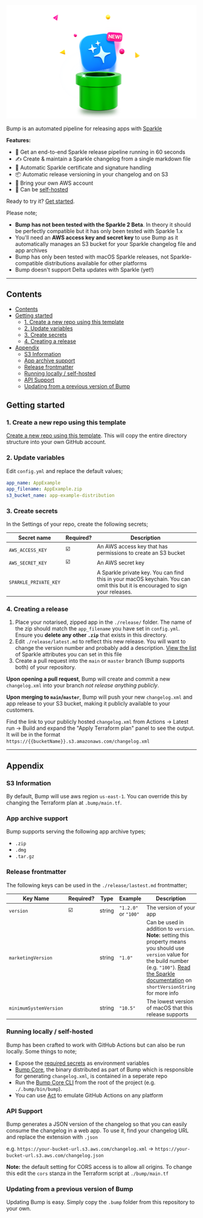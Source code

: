 
![](.bump/assets/artwork.png)

Bump is an automated pipeline for releasing apps with [Sparkle](https://sparkle-project.org)

**Features:**

* 🚀  Get an end-to-end Sparkle release pipeline running in 60 seconds
* ✍️  Create & maintain a Sparkle changelog from a single markdown file
* 🔐  Automatic Sparkle certificate and signature handling
* 📦  Automatic release versioning in your changelog and on S3
* 🔑  Bring your own AWS account
* 🚐  Can be [self-hosted](#running-locally--self-hosted)

Ready to try it? [Get started](#getting-started).

Please note;

* **Bump has not been tested with the Sparkle 2 Beta**. In theory it should be perfectly compatible but it has only been tested with Sparkle 1.x
* You'll need an **AWS access key and secret key** to use Bump as it automatically manages an S3 bucket for your Sparkle changelog file and app archives
* Bump has only been tested with macOS Sparkle releases, not Sparkle-compatible distributions available for other platforms
* Bump doesn't support Delta updates with Sparkle (yet!)

---

## Contents

- [Contents](#contents)
- [Getting started](#getting-started)
  - [1. Create a new repo using this template](#1-create-a-new-repo-using-this-template)
  - [2. Update variables](#2-update-variables)
  - [3. Create secrets](#3-create-secrets)
  - [4. Creating a  release](#4-creating-a--release)
- [Appendix](#appendix)
  - [S3 Information](#s3-information)
  - [App archive support](#app-archive-support)
  - [Release frontmatter](#release-frontmatter)
  - [Running locally / self-hosted](#running-locally--self-hosted)
  - [API Support](#api-support)
  - [Updating from a previous version of Bump](#updating-from-a-previous-version-of-bump)

## Getting started

### 1. Create a new repo using this template

[Create a new repo using this template](https://github.com/replay-software/bump/generate). This will copy the entire directory structure into your own GitHub account.

### 2. Update variables

Edit `config.yml` and replace the default values;

```yaml
app_name: AppExample 
app_filename: AppExample.zip
s3_bucket_name: app-example-distribution
```

### 3. Create secrets

In the Settings of your repo, create the following secrets;

| Secret name           | Required? | Description                                                                                                                    |
|-----------------------|-----------|--------------------------------------------------------------------------------------------------------------------------------|
| `AWS_ACCESS_KEY`      |     ☑️     | An AWS access key that has permissions to create an S3 bucket                                                                  |
| `AWS_SECRET_KEY`      |     ☑️     | An AWS secret key                                                                                                              |
| `SPARKLE_PRIVATE_KEY` |           | A Sparkle private key. You can find this in your macOS keychain. You can omit this but it is encouraged to sign your releases. |

### 4. Creating a  release

1. Place your notarised, zipped app in the `./release/` folder. The name of the zip should match the `app_filename` you have set in `config.yml`. Ensure you **delete any other `.zip`** that exists in this directory.
2. Edit `./release/latest.md` to reflect this new release. You will want to change the version number and probably add a description. [View the list](#release-frontmatter) of Sparkle attributes you can set in this file
3. Create a pull request into the `main` or `master` branch (Bump supports both) of your repository. 

**Upon opening a pull request**, Bump will create and commit a new `changelog.xml` into your branch *not release anything publicly*.

**Upon merging to `main`/`master`**, Bump will push your new `changelog.xml` and app release to your S3 bucket, making it publicly available to your customers.

Find the link to your publicly hosted `changelog.xml` from Actions → Latest run → Build and expand the "Apply Terraform plan" panel to see the output. It will be in the format `https://{{bucketName}}.s3.amazonaws.com/changelog.xml`


---

## Appendix

### S3 Information

By default, Bump will use aws region `us-east-1`. You can override this by changing the Terraform plan at `.bump/main.tf`.

### App archive support

Bump supports serving the following app archive types;

* `.zip`
* `.dmg`
* `.tar.gz`

### Release frontmatter

The following keys can be used in the `./release/lastest.md` frontmatter;

| Key Name               | Required? | Type   | Example              | Description                                                                                                                                    |
|------------------------|-----------|--------|----------------------|------------------------------------------------------------------------------------------------------------------------------------------------|
| `version`              | ☑️         | string | `"1.2.0"` or `"100"` | The version of your app                                                                                                                        |
| `marketingVersion`     |           | string | `"1.0"`              | Can be used in addition to `version`. **Note:** setting this property means you should use `version` value for the build number (e.g. `"100"`). [Read the Sparkle documentation](https://sparkle-project.org/documentation/publishing/#publishing-an-update) on `shortVersionString` for more info |
| `minimumSystemVersion` |           | string | `"10.5"`             | The lowest version of macOS that this release supports                                                                                         |

### Running locally / self-hosted

Bump has been crafted to work with GitHub Actions but can also be run locally. Some things to note;

* Expose the [required secrets](#3-create-secrets) as environment variables
* [Bump Core](https://github.com/replay-software/bump-core), the binary distributed as part of Bump which is responsible for generating `changelog.xml`, is contained in a seperate repo
* Run the [Bump Core CLI](https://github.com/replay-software/bump-core) from the root of the project (e.g. `./.bump/bin/bump`). 
* You can use [Act](https://github.com/nektos/act) to emulate GitHub Actions on any platform

### API Support

Bump generates a JSON version of the changelog so that you can easily consume the changelog in a web app. To use it, find your changelog URL and replace the extension with `.json`

e.g. `https://your-bucket-url.s3.aws.com/changelog.xml` → `https://your-bucket-url.s3.aws.com/changelog.json`

**Note:** the default setting for CORS access is to allow all origins. To change this edit the `cors` stanza in the Terraform script at `./bump/main.tf`

### Updating from a previous version of Bump

Updating Bump is easy. Simply copy the `.bump` folder from this repository to your own.
